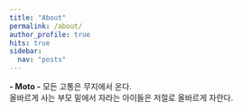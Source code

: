 ```yaml
---
title: "About"
permalink: /about/
author_profile: true
hits: true
sidebar:
  nav: "posts"
---
```

**- Moto -**
모든 고통은 무지에서 온다.  
올바르게 사는 부모 밑에서 자라는 아이들은 저절로 올바르게 자란다.  



